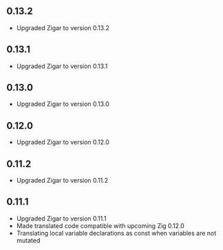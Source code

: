 ## 0.13.2

* Upgraded Zigar to version 0.13.2

## 0.13.1

* Upgraded Zigar to version 0.13.1

## 0.13.0

* Upgraded Zigar to version 0.13.0

## 0.12.0

* Upgraded Zigar to version 0.12.0

## 0.11.2

* Upgraded Zigar to version 0.11.2

## 0.11.1

* Upgraded Zigar to version 0.11.1
* Made translated code compatible with upcoming Zig 0.12.0
* Translating local variable declarations as const when variables are not mutated
